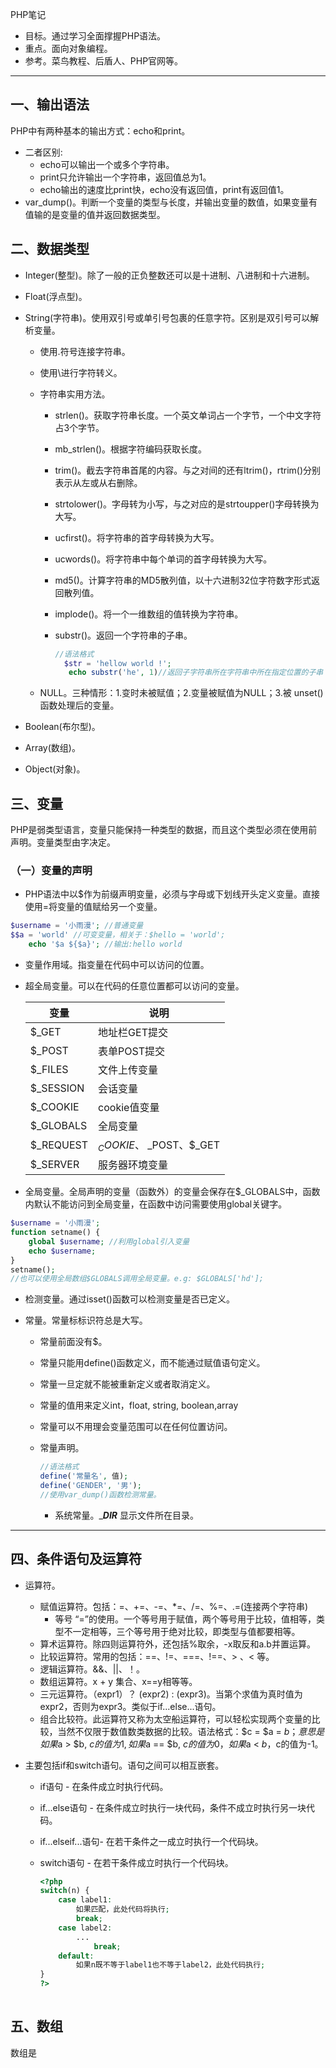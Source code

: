 PHP笔记

* 目标。通过学习全面撑握PHP语法。
* 重点。面向对象编程。
* 参考。菜鸟教程、后盾人、PHP官网等。

***

## 一、输出语法

PHP中有两种基本的输出方式：echo和print。

* 二者区别:
  * echo可以输出一个或多个字符串。
  * print只允许输出一个字符串，返回值总为1。
  * echo输出的速度比print快，echo没有返回值，print有返回值1。
* var_dump()。判断一个变量的类型与长度，并输出变量的数值，如果变量有值输的是变量的值并返回数据类型。

## 二、数据类型 

* Integer(整型)。除了一般的正负整数还可以是十进制、八进制和十六进制。

* Float(浮点型)。

* String(字符串)。使用双引号或单引号包裹的任意字符。区别是双引号可以解析变量。

  * 使用.符号连接字符串。

  * 使用\进行字符转义。

  * 字符串实用方法。

    * strlen()。获取字符串长度。一个英文单词占一个字节，一个中文字符占3个字节。

    * mb_strlen()。根据字符编码获取长度。

    * trim()。截去字符串首尾的内容。与之对间的还有ltrim()，rtrim()分别表示从左或从右删除。

    * strtolower()。字母转为小写，与之对应的是strtoupper()字母转换为大写。

    * ucfirst()。将字符串的首字母转换为大写。

    * ucwords()。将字符串中每个单词的首字母转换为大写。

    * md5()。计算字符串的MD5散列值，以十六进制32位字符数字形式返回散列值。

    * implode()。将一个一维数组的值转换为字符串。

    * substr()。返回一个字符串的子串。

      ```php
      //语法格式
        $str = 'hellow world !';
         echo substr('he', 1)//返回子字符串所在字符串中所在指定位置的子串
      ```

  * NULL。三种情形：1.变时未被赋值；2.变量被赋值为NULL；3.被 unset()函数处理后的变量。

* Boolean(布尔型)。

* Array(数组)。

* Object(对象)。

## 三、变量

PHP是弱类型语言，变量只能保持一种类型的数据，而且这个类型必须在使用前声明。变量类型由字决定。

### （一）变量的声明

* PHP语法中以$作为前缀声明变量，必须与字母或下划线开头定义变量。直接使用=将变量的值赋给另一个变量。

```php
$username = '小雨漫'; //普通变量
$$a = 'world' //可变变量，相关于：$hello = 'world';
    echo '$a ${$a}'; //输出:hello world
```

* 变量作用域。指变量在代码中可以访问的位置。

* 超全局变量。可以在代码的任意位置都可以访问的变量。 

  | 变量      | 说明                     |
  | --------- | ------------------------ |
  | $_GET     | 地址栏GET提交            |
  | $_POST    | 表单POST提交             |
  | $_FILES   | 文件上传变量             |
  | $_SESSION | 会话变量                 |
  | $_COOKIE  | cookie值变量             |
  | $_GLOBALS | 全局变量                 |
  | $_REQUEST | $_COOKIE、$ _POST、$_GET |
  | $_SERVER  | 服务器环境变量           |

* 全局变量。全局声明的变量（函数外）的变量会保存在$_GLOBALS中，函数内默认不能访问到全局变量，在函数中访问需要使用global关键字。

```php
$username = '小雨漫';
function setname() {
    global $username; //利用global引入变量
    echo $username;
}
setname();
//也可以使用全局数组$GLOBALS调用全局变量。e.g: $GLOBALS['hd'];
```

* 检测变量。通过isset()函数可以检测变量是否已定义。

* 常量。常量标标识符总是大写。

  * 常量前面没有$。

  * 常量只能用define()函数定义，而不能通过赋值语句定义。

  * 常量一旦定就不能被重新定义或者取消定义。

  * 常量的值用来定义int，float, string, boolean,array

  * 常量可以不用理会变量范围可以在任何位置访问。

  * 常量声明。

    ```php
    //语法格式
    define('常量名', 值);
    define('GENDER', '男');
    //使用var_dump()函数检测常量。
    ```

    * 系统常量。____DIR___  显示文件所在目录。

***

## 四、条件语句及运算符

* 运算符。

  * 赋值运算符。包括：=、+=、-=、*=、/=、%=、.=(连接两个字符串)
    * 等号 “=”的使用。一个等号用于赋值，两个等号用于比较，值相等，类型不一定相等，三个等号用于绝对比较，即类型与值都要相等。
  * 算术运算符。除四则运算符外，还包括%取余，-x取反和a.b并置运算。
  * 比较运算符。常用的包括：==、!=、===、!==、> 、< 等。 
  * 逻辑运算符。&&、||、！。
  * 数组运算符。x + y 集合、x==y相等等。
  * 三元运算符。（expr1）？ (expr2)  : (expr3)。当第个求值为真时值为expr2，否则为expr3。类似于if...else...语句。 
  * 组合比较符。此运算符又称为太空船运算符，可以轻松实现两个变量的比较，当然不仅限于数值数类数据的比较。语法格式：$c = $a = $b；意思是如果$a > $b, $c的值为1, 如果$a == $b, $c的值为0，如果$a < $b，$c的值为-1。

* 主要包括if和switch语句。语句之间可以相互嵌套。

  * if语句 - 在条件成立时执行代码。

  * if...else语句 - 在条件成立时执行一块代码，条件不成立时执行另一块代码。

  * if...elseif...语句- 在若干条件之一成立时执行一个代码块。

  * switch语句 - 在若干条件成立时执行一个代码块。

    ```php
    <?php
    switch(n) {
        case label1:
            如果匹配，此处代码将执行;
            break;
        case label2:
            ...
                break;
        default:
            如果n既不等于label1也不等于label2，此处代码执行;
    }
    ?>
        
    ```

## 五、数组

数组是